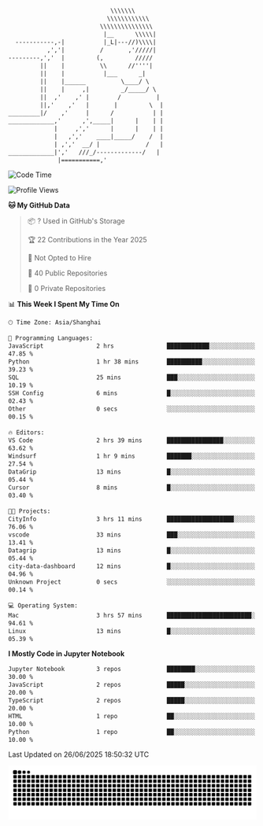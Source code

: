 ```
                             \\\\\\\
                            \\\\\\\\\\\\
                          \\\\\\\\\\\\\\\
                           |__      \\\\\|
  -----------,-|           |_L|---//)\\\\|
           ,','|          /       ,'/////|
---------,','  |         (,         /////
         ||    |          \\      //''''|
         ||    |           |___      _|
         ||    |______          \____/ \
         ||    |     ,|         _/_____/ \
         ||  ,'    ,' |        /          |
         ||,'    ,'   |       |         \  |
_________|/    ,'     |      /           | |
_____________,'      ,',_____|      |    | |
             |     ,','      |      |    | |
             |   ,','    ____|_____/    /  |
             | ,','  __/ |             /   |
_____________|','   ///_/-------------/   |
              |===========,'
```

<!--START_SECTION:waka-->
![Code Time](http://img.shields.io/badge/Code%20Time-46%20hrs%2056%20mins-blue)

![Profile Views](http://img.shields.io/badge/Profile%20Views-2-blue)

**🐱 My GitHub Data** 

> 📦 ? Used in GitHub's Storage 
 > 
> 🏆 22 Contributions in the Year 2025
 > 
> 🚫 Not Opted to Hire
 > 
> 📜 40 Public Repositories 
 > 
> 🔑 0 Private Repositories 
 > 
📊 **This Week I Spent My Time On** 

```text
🕑︎ Time Zone: Asia/Shanghai

💬 Programming Languages: 
JavaScript               2 hrs               ████████████░░░░░░░░░░░░░   47.85 % 
Python                   1 hr 38 mins        ██████████░░░░░░░░░░░░░░░   39.23 % 
SQL                      25 mins             ███░░░░░░░░░░░░░░░░░░░░░░   10.19 % 
SSH Config               6 mins              █░░░░░░░░░░░░░░░░░░░░░░░░   02.43 % 
Other                    0 secs              ░░░░░░░░░░░░░░░░░░░░░░░░░   00.15 % 

🔥 Editors: 
VS Code                  2 hrs 39 mins       ████████████████░░░░░░░░░   63.62 % 
Windsurf                 1 hr 9 mins         ███████░░░░░░░░░░░░░░░░░░   27.54 % 
DataGrip                 13 mins             █░░░░░░░░░░░░░░░░░░░░░░░░   05.44 % 
Cursor                   8 mins              █░░░░░░░░░░░░░░░░░░░░░░░░   03.40 % 

🐱‍💻 Projects: 
CityInfo                 3 hrs 11 mins       ███████████████████░░░░░░   76.06 % 
vscode                   33 mins             ███░░░░░░░░░░░░░░░░░░░░░░   13.41 % 
Datagrip                 13 mins             █░░░░░░░░░░░░░░░░░░░░░░░░   05.44 % 
city-data-dashboard      12 mins             █░░░░░░░░░░░░░░░░░░░░░░░░   04.96 % 
Unknown Project          0 secs              ░░░░░░░░░░░░░░░░░░░░░░░░░   00.14 % 

💻 Operating System: 
Mac                      3 hrs 57 mins       ████████████████████████░   94.61 % 
Linux                    13 mins             █░░░░░░░░░░░░░░░░░░░░░░░░   05.39 % 
```

**I Mostly Code in Jupyter Notebook** 

```text
Jupyter Notebook         3 repos             ████████░░░░░░░░░░░░░░░░░   30.00 % 
JavaScript               2 repos             █████░░░░░░░░░░░░░░░░░░░░   20.00 % 
TypeScript               2 repos             █████░░░░░░░░░░░░░░░░░░░░   20.00 % 
HTML                     1 repo              ██░░░░░░░░░░░░░░░░░░░░░░░   10.00 % 
Python                   1 repo              ██░░░░░░░░░░░░░░░░░░░░░░░   10.00 % 
```




 Last Updated on 26/06/2025 18:50:32 UTC
<!--END_SECTION:waka-->

<picture>
  <source media="(prefers-color-scheme: dark)" srcset="https://raw.githubusercontent.com/yuemanly/yuemanly/output/github-contribution-grid-snake-dark.svg" />
  <source media="(prefers-color-scheme: light)" srcset="https://raw.githubusercontent.com/yuemanly/yuemanly/output/github-contribution-grid-snake.svg" />
  <img alt="github-snake" src="https://raw.githubusercontent.com/yuemanly/yuemanly/output/github-contribution-grid-snake.svg" />
</picture>
<!--
**yuemanly/yuemanly** is a ✨ _special_ ✨ repository because its `README.md` (this file) appears on your GitHub profile.

Here are some ideas to get you started:

- 🔭 I’m currently working on ...
- 🌱 I’m currently learning ...
- 👯 I’m looking to collaborate on ...
- 🤔 I’m looking for help with ...
- 💬 Ask me about ...
- 📫 How to reach me: ...
- 😄 Pronouns: ...
- ⚡ Fun fact: ...
-->

